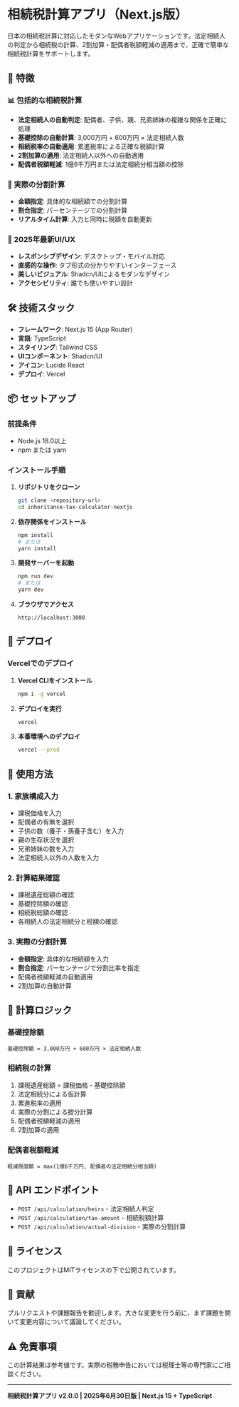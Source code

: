 # 相続税計算アプリ（Next.js版）

日本の相続税計算に対応したモダンなWebアプリケーションです。法定相続人の判定から相続税の計算、2割加算・配偶者税額軽減の適用まで、正確で簡単な相続税計算をサポートします。

## 🚀 特徴

### 📊 包括的な相続税計算
- **法定相続人の自動判定**: 配偶者、子供、親、兄弟姉妹の複雑な関係を正確に処理
- **基礎控除の自動計算**: 3,000万円 + 600万円 × 法定相続人数
- **相続税率の自動適用**: 累進税率による正確な税額計算
- **2割加算の適用**: 法定相続人以外への自動適用
- **配偶者税額軽減**: 1億6千万円または法定相続分相当額の控除

### 🎯 実際の分割計算
- **金額指定**: 具体的な相続額での分割計算
- **割合指定**: パーセンテージでの分割計算
- **リアルタイム計算**: 入力と同時に税額を自動更新

### 🎨 2025年最新UI/UX
- **レスポンシブデザイン**: デスクトップ・モバイル対応
- **直感的な操作**: タブ形式の分かりやすいインターフェース
- **美しいビジュアル**: Shadcn/UIによるモダンなデザイン
- **アクセシビリティ**: 誰でも使いやすい設計

## 🛠️ 技術スタック

- **フレームワーク**: Next.js 15 (App Router)
- **言語**: TypeScript
- **スタイリング**: Tailwind CSS
- **UIコンポーネント**: Shadcn/UI
- **アイコン**: Lucide React
- **デプロイ**: Vercel

## 📦 セットアップ

### 前提条件
- Node.js 18.0以上
- npm または yarn

### インストール手順

1. **リポジトリをクローン**
   ```bash
   git clone <repository-url>
   cd inheritance-tax-calculator-nextjs
   ```

2. **依存関係をインストール**
   ```bash
   npm install
   # または
   yarn install
   ```

3. **開発サーバーを起動**
   ```bash
   npm run dev
   # または
   yarn dev
   ```

4. **ブラウザでアクセス**
   ```
   http://localhost:3000
   ```

## 🚀 デプロイ

### Vercelでのデプロイ

1. **Vercel CLIをインストール**
   ```bash
   npm i -g vercel
   ```

2. **デプロイを実行**
   ```bash
   vercel
   ```

3. **本番環境へのデプロイ**
   ```bash
   vercel --prod
   ```

## 📖 使用方法

### 1. 家族構成入力
- 課税価格を入力
- 配偶者の有無を選択
- 子供の数（養子・孫養子含む）を入力
- 親の生存状況を選択
- 兄弟姉妹の数を入力
- 法定相続人以外の人数を入力

### 2. 計算結果確認
- 課税遺産総額の確認
- 基礎控除額の確認
- 相続税総額の確認
- 各相続人の法定相続分と税額の確認

### 3. 実際の分割計算
- **金額指定**: 具体的な相続額を入力
- **割合指定**: パーセンテージで分割比率を指定
- 配偶者税額軽減の自動適用
- 2割加算の自動計算

## 🧮 計算ロジック

### 基礎控除額
```
基礎控除額 = 3,000万円 + 600万円 × 法定相続人数
```

### 相続税の計算
1. 課税遺産総額 = 課税価格 - 基礎控除額
2. 法定相続分による仮計算
3. 累進税率の適用
4. 実際の分割による按分計算
5. 配偶者税額軽減の適用
6. 2割加算の適用

### 配偶者税額軽減
```
軽減限度額 = max(1億6千万円, 配偶者の法定相続分相当額)
```

## 🔧 API エンドポイント

- `POST /api/calculation/heirs` - 法定相続人判定
- `POST /api/calculation/tax-amount` - 相続税額計算
- `POST /api/calculation/actual-division` - 実際の分割計算

## 📝 ライセンス

このプロジェクトはMITライセンスの下で公開されています。

## 🤝 貢献

プルリクエストや課題報告を歓迎します。大きな変更を行う前に、まず課題を開いて変更内容について議論してください。

## ⚠️ 免責事項

この計算結果は参考値です。実際の税務申告においては税理士等の専門家にご相談ください。

---

**相続税計算アプリ v2.0.0 | 2025年6月30日版 | Next.js 15 + TypeScript**

